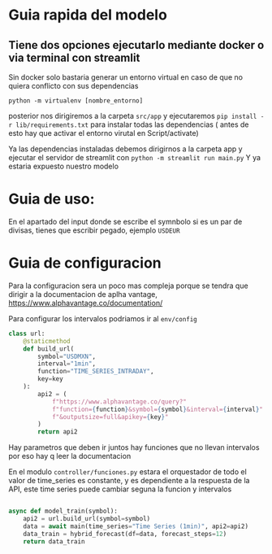 # Guia rapida del modelo 

## Tiene dos opciones ejecutarlo mediante docker o via terminal con streamlit

Sin docker solo bastaria generar un entorno virtual en caso de que no quiera conflicto con sus dependencias

`python -m virtualenv [nombre_entorno]`

posterior nos dirigiremos a la carpeta `src/app` y ejecutaremos `pip install -r lib/requirements.txt`
para instalar todas las dependencias ( antes de esto hay que activar el entorno virutal en Script/activate)

Ya las dependencias instaladas debemos dirigirnos a la carpeta app y ejecutar el servidor de streamlit con
`python -m streamlit run main.py` Y ya estaria expuesto nuestro modelo

# Guia de uso:

En el apartado del input donde se escribe el symnbolo si es un par de divisas, tienes que escribir pegado, ejemplo `USDEUR`

# Guia de configuracion

Para la configuracion sera un poco mas compleja porque se tendra que dirigir a la documentacion de aplha vantage, 
https://www.alphavantage.co/documentation/

Para configurar los intervalos podriamos ir al `env/config` 

```python
class url:
    @staticmethod
    def build_url(
        symbol="USDMXN",
        interval="1min",
        function="TIME_SERIES_INTRADAY",
        key=key
    ):
        api2 = (
            f"https://www.alphavantage.co/query?"
            f"function={function}&symbol={symbol}&interval={interval}"
            f"&outputsize=full&apikey={key}"
        )
        return api2
```
Hay parametros que deben ir juntos hay funciones que no llevan intervalos por eso hay q leer la documentacion

En el modulo `controller/funciones.py` estara el orquestador de todo el valor de time_series es constante, y es dependiente a la respuesta de la API,
este time series puede cambiar seguna la funcion y intervalos

```python

async def model_train(symbol):
    api2 = url.build_url(symbol=symbol)
    data = await main(time_series="Time Series (1min)", api2=api2)
    data_train = hybrid_forecast(df=data, forecast_steps=12)
    return data_train

```
